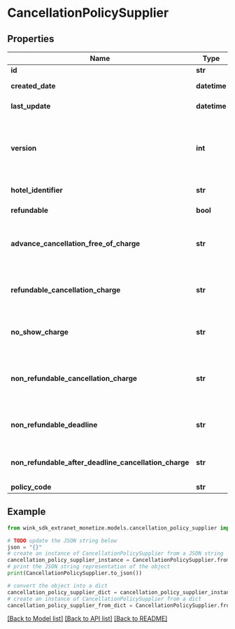 # CancellationPolicySupplier


## Properties

Name | Type | Description | Notes
------------ | ------------- | ------------- | -------------
**id** | **str** | Document UUID | [optional] 
**created_date** | **datetime** | Datetime this record was first created | [optional] 
**last_update** | **datetime** | Datetime this record was last updated | [optional] 
**version** | **int** | Version property that shows how many times this document has been persisted. Document will not persist if the version property is less than current version property in the system. Result in an optimistic locking exception. | [optional] 
**hotel_identifier** | **str** | Property this cancellation is associated with | 
**refundable** | **bool** | Whether this cancellation policy is refundable or not | [default to False]
**advance_cancellation_free_of_charge** | **str** | When the cancellation policy is refundable, this flag can be set and indicates there is more rules involved than just a no-questions-asked refundable. | [optional] 
**refundable_cancellation_charge** | **str** | If advanceCancellationFreeOfCharge rules is not honored, this property explains what the guest will be charged. | [optional] 
**no_show_charge** | **str** | In case the &#39;Refundable cancellation charge&#39; is set, a different no show charge can be applied. | [optional] 
**non_refundable_cancellation_charge** | **str** | When the cancellation policy is non-refundable, this flag can be set and indicates there is more rules involved to calculate what the guest will owe in case of a cancellation. | [optional] 
**non_refundable_deadline** | **str** | The non-refundable charge might can have a deadline. If that deadline passes, the guest might be charged more. | [optional] 
**non_refundable_after_deadline_cancellation_charge** | **str** | If the guest does not honor the non-refundable deadline rule, this charge dictates what she owes after the deadline passes. | [optional] 
**policy_code** | **str** |  | [optional] 

## Example

```python
from wink_sdk_extranet_monetize.models.cancellation_policy_supplier import CancellationPolicySupplier

# TODO update the JSON string below
json = "{}"
# create an instance of CancellationPolicySupplier from a JSON string
cancellation_policy_supplier_instance = CancellationPolicySupplier.from_json(json)
# print the JSON string representation of the object
print(CancellationPolicySupplier.to_json())

# convert the object into a dict
cancellation_policy_supplier_dict = cancellation_policy_supplier_instance.to_dict()
# create an instance of CancellationPolicySupplier from a dict
cancellation_policy_supplier_from_dict = CancellationPolicySupplier.from_dict(cancellation_policy_supplier_dict)
```
[[Back to Model list]](../README.md#documentation-for-models) [[Back to API list]](../README.md#documentation-for-api-endpoints) [[Back to README]](../README.md)


